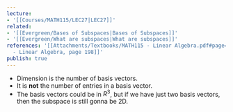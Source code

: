 ```yaml
---
lecture:
- '[[Courses/MATH115/LEC27|LEC27]]'
related:
- '[[Evergreen/Bases of Subspaces|Bases of Subspaces]]'
- '[[Evergreen/What are subspaces|What are subspaces]]'
references: '[[Attachments/Textbooks/MATH115 - Linear Algebra.pdf#page=198&selection=112,0,112,25|MATH115
  - Linear Algebra, page 198]]'
publish: true
---
```


- Dimension is the number of basis vectors.
- It is **not** the number of entries in a basis vector.
- The basis vectors could be in $R^3$, but if we have just two basis vectors, then the subspace is still gonna be 2D.
